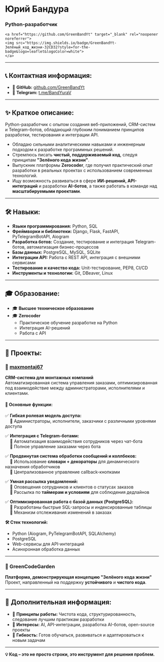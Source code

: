 #  Юрий Бандура  
### Python-разработчик    
    <a href="https://github.com/GreenBandYt" target="_blank" rel="noopener noreferrer">
    <img src="https://img.shields.io/badge/GreenBandYt-Зелёный_код_жизни-32CD32?style=for-the-badge&logo=leaflet&logoColor=white">
    </a>
---

## 📞 Контактная информация:
- 📂 **GitHub:** [github.com/GreenBandYt](https://github.com/GreenBandYt)  
- 📩 **Telegram:** [t.me/BandYuraV](https://t.me/BandYuraV)  

---

## ✨ Краткое описание:
Python-разработчик с опытом создания веб-приложений, CRM-систем и Telegram-ботов, обладающий глубоким пониманием принципов разработки, тестирования и интеграции API.  

- Обладаю сильными аналитическими навыками и инженерным подходом к разработке программных решений.  
- Стремлюсь писать **чистый, поддерживаемый код**, следуя принципам **"Зелёного кода жизни"**.  
- Выпускник платформы **Zerocoder**, где получил практический опыт разработки в реальных проектах с использованием современных технологий.  
- Ищу возможность развиваться в сфере **ИИ-решений, API-интеграций** и разработки **AI-ботов**, а также работать в команде над **масштабируемыми проектами**.  

---

## 🛠️ Навыки:
- **Языки программирования:** Python, SQL  
- **Фреймворки и библиотеки:** Django, Flask, FastAPI, PyTelegramBotAPI, Aiogram  
- **Разработка ботов:** Создание, тестирование и интеграция Telegram-ботов, автоматизация бизнес-процессов  
- **Базы данных:** PostgreSQL, MySQL, SQLite  
- **Интеграции API:** Работа с REST API, интеграция с внешними сервисами  
- **Тестирование и качество кода:** Unit-тестирование, PEP8, CI/CD  
- **Инструменты и технологии:** Git, DBeaver, Linux  

---

## 🎓 Образование:
- 🎓 **Высшее техническое образование**  
- 🎓 **Zerocoder**  
  - Практическое обучение разработке на Python  
  - Интеграция AI-решений  
  - Работа с API  

---

## 🚀 Проекты:

### 🔹 [maxmontaj67](https://github.com/GreenBandYt/maxmontaj67_readme)
**CRM-система для монтажных компаний**  
Автоматизированная система управления заказами, оптимизированная под взаимодействие между администраторами, исполнителями и клиентами.  

#### 📌 Основные функции:
✅ **Гибкая ролевая модель доступа:**  
&nbsp;&nbsp;&nbsp;&nbsp;📌 Администраторы, исполнители, заказчики с различными уровнями доступа  

✅ **Интеграция с Telegram-ботами:**  
&nbsp;&nbsp;&nbsp;&nbsp;📌 Автоматизация взаимодействия сотрудников через чат-бота  
&nbsp;&nbsp;&nbsp;&nbsp;📌 Полное управление заказами через бота  

✅ **Продвинутая система обработки сообщений и коллбеков:**  
&nbsp;&nbsp;&nbsp;&nbsp;📌 Использование **словари + декораторы** для динамического назначения обработчиков  
&nbsp;&nbsp;&nbsp;&nbsp;📌 Централизованное управление callback-кнопками  

✅ **Умная рассылка уведомлений:**  
&nbsp;&nbsp;&nbsp;&nbsp;📌 Оповещения сотрудников и клиентов о статусах заказов  
&nbsp;&nbsp;&nbsp;&nbsp;📌 Рассылка по **таймерам и условиям** для соблюдения дедлайнов  

✅ **Оптимизированная работа с базой данных (PostgreSQL):**  
&nbsp;&nbsp;&nbsp;&nbsp;📌 Разработаны быстрые SQL-запросы и индексированные таблицы  
&nbsp;&nbsp;&nbsp;&nbsp;📌 Механизм отслеживания изменений в заказах  

**🛠️ Стек технологий:**  
- Python (Aiogram, PyTelegramBotAPI, SQLAlchemy)  
- PostgreSQL  
- Web-сервисы для API-интеграций  
- Асинхронная обработка данных  

---

### 🔹 GreenCodeGarden  
**Платформа, демонстрирующая концепцию "Зелёного кода жизни"**  
Проект, направленный на поддержку **устойчивого** и **чистого кода**.  

---

## 📌 Дополнительная информация:
- 🔹 **Принципы работы:** Чистота кода, структурированность, следование лучшим практикам разработки  
- 🔹 **Интересы:** AI, API-интеграции, разработка AI-ботов, open-source проекты  
- 🔹 **Гибкость:** Готов обучаться, развиваться и адаптироваться к новым задачам  

---

**💡 Код – это не просто строки, это инструмент для решения проблем.**  
